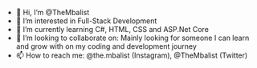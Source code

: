 - 👋 Hi, I’m @TheMbalist
- 👀 I’m interested in Full-Stack Development
- 🌱 I’m currently learning C#, HTML, CSS and ASP.Net Core
- 💞️ I’m looking to collaborate on: Mainly looking for someone I can learn and grow with on my coding and development journey
- 📫 How to reach me: @the.mbalist (Instagram), @TheMbalist (Twitter)

<!---
TheMbalist/TheMbalist is a ✨ special ✨ repository because its `README.md` (this file) appears on your GitHub profile.
You can click the Preview link to take a look at your changes.
--->
